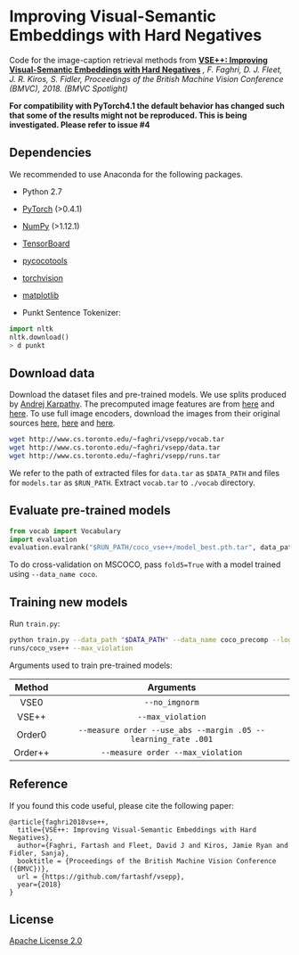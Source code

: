 # Improving Visual-Semantic Embeddings with Hard Negatives

Code for the image-caption retrieval methods from
**[VSE++: Improving Visual-Semantic Embeddings with Hard Negatives](https://arxiv.org/abs/1707.05612)**
*, F. Faghri, D. J. Fleet, J. R. Kiros, S. Fidler, Proceedings of the British Machine Vision Conference (BMVC),  2018. (BMVC Spotlight)*

**For compatibility with PyTorch4.1 the default behavior has changed such that 
some of the results might not be reproduced. This is being investigated. Please 
refer to issue #4**

## Dependencies
We recommended to use Anaconda for the following packages.

* Python 2.7
* [PyTorch](http://pytorch.org/) (>0.4.1)
* [NumPy](http://www.numpy.org/) (>1.12.1)
* [TensorBoard](https://github.com/TeamHG-Memex/tensorboard_logger)
* [pycocotools](https://github.com/cocodataset/cocoapi)
* [torchvision]()
* [matplotlib]()

* Punkt Sentence Tokenizer:
```python
import nltk
nltk.download()
> d punkt
```

## Download data

Download the dataset files and pre-trained models. We use splits produced by [Andrej Karpathy](http://cs.stanford.edu/people/karpathy/deepimagesent/). The precomputed image features are from [here](https://github.com/ryankiros/visual-semantic-embedding/) and [here](https://github.com/ivendrov/order-embedding). To use full image encoders, download the images from their original sources [here](http://nlp.cs.illinois.edu/HockenmaierGroup/Framing_Image_Description/KCCA.html), [here](http://shannon.cs.illinois.edu/DenotationGraph/) and [here](http://mscoco.org/).

```bash
wget http://www.cs.toronto.edu/~faghri/vsepp/vocab.tar
wget http://www.cs.toronto.edu/~faghri/vsepp/data.tar
wget http://www.cs.toronto.edu/~faghri/vsepp/runs.tar
```

We refer to the path of extracted files for `data.tar` as `$DATA_PATH` and 
files for `models.tar` as `$RUN_PATH`. Extract `vocab.tar` to `./vocab` 
directory.

## Evaluate pre-trained models

```python
from vocab import Vocabulary
import evaluation
evaluation.evalrank("$RUN_PATH/coco_vse++/model_best.pth.tar", data_path="$DATA_PATH", split="test")'
```

To do cross-validation on MSCOCO, pass `fold5=True` with a model trained using 
`--data_name coco`.

## Training new models
Run `train.py`:

```bash
python train.py --data_path "$DATA_PATH" --data_name coco_precomp --logger_name 
runs/coco_vse++ --max_violation
```

Arguments used to train pre-trained models:

| Method    | Arguments |
| :-------: | :-------: |
| VSE0      | `--no_imgnorm` |
| VSE++     | `--max_violation` |
| Order0    | `--measure order --use_abs --margin .05 --learning_rate .001` |
| Order++   | `--measure order --max_violation` |


## Reference

If you found this code useful, please cite the following paper:

    @article{faghri2018vse++,
      title={VSE++: Improving Visual-Semantic Embeddings with Hard Negatives},
      author={Faghri, Fartash and Fleet, David J and Kiros, Jamie Ryan and Fidler, Sanja},
      booktitle = {Proceedings of the British Machine Vision Conference ({BMVC})},
      url = {https://github.com/fartashf/vsepp},
      year={2018}
    }

## License

[Apache License 2.0](http://www.apache.org/licenses/LICENSE-2.0)
